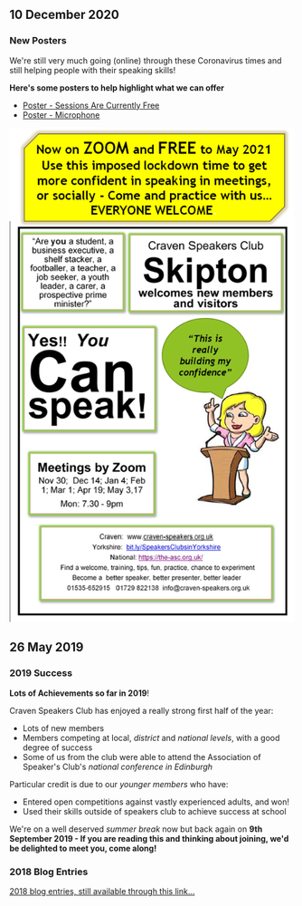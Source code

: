 ## 10 December 2020
### New Posters

We're still very much going (online) through these Coronavirus times and still helping people with their speaking skills!

**Here's some posters to help highlight what we can offer**

<ul>
<li><a href="/assets/images/cscPosterFree.pdf">Poster - Sessions Are Currently Free</a>
<li><a href="/assets/images/csc-2020-2021-microphone.pdf">Poster - Microphone</a>
</ul>

<img src="/assets/images/poster1.jpg">

## 26 May 2019
### 2019 Success

**Lots of Achievements so far in 2019**!

Craven Speakers Club has enjoyed a really strong first half of the year:

  - Lots of new members
  - Members competing at local, _district_ and _national levels_, with a good degree of success
  - Some of us from the club were able to attend the Association of Speaker's Club's _national conference in Edinburgh_
  
Particular credit is due to our _younger members_ who have:

  - Entered open competitions against vastly experienced adults, and won!
  - Used their skills outside of speakers club to achieve success at school
  
We're on a well deserved _summer break_ now but back again on **9th September 2019 - If you are reading this and thinking about joining, we'd be delighted to meet you, come along!**

### 2018 Blog Entries

<a href="/blog2018.html">
    2018 blog entries, still available through this link...
</a>
